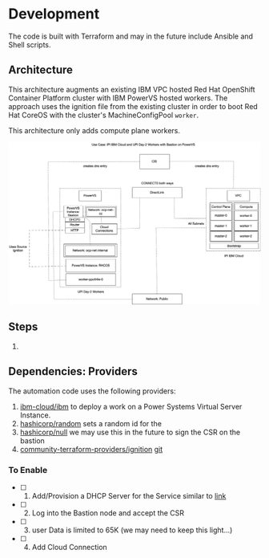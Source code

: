 # Development 
The code is built with Terraform and may in the future include Ansible and Shell scripts.

## Architecture

This architecture augments an existing IBM VPC hosted Red Hat OpenShift Container Platform cluster with IBM PowerVS hosted workers. The approach uses the ignition file from the existing cluster in order to boot Red Hat CoreOS with the cluster's MachineConfigPool `worker`.

This architecture only adds compute plane workers.

![arch](./docs/img/arch.png)

## Steps

1. 

## Dependencies: Providers

The automation code uses the following providers:

1. [ibm-cloud/ibm](https://registry.terraform.io/providers/IBM-Cloud/ibm/latest/docs) to deploy a work on a Power Systems Virtual Server Instance.
2. [hashicorp/random](https://registry.terraform.io/providers/hashicorp/random/latest/docs) sets a random id for the 
3. [hashicorp/null](https://registry.terraform.io/providers/hashicorp/null/latest/docs) we may use this in the future to sign the CSR on the bastion
4. [community-terraform-providers/ignition](https://registry.terraform.io/providers/community-terraform-providers/ignition/latest/docs) [git](https://github.com/community-terraform-providers/terraform-provider-ignition)

### To Enable
- [ ] 1. Add/Provision a DHCP Server for the Service similar to
[link](https://github.com/openshift/installer/blob/46c35943df50a2bf83de8e0e22a8a9bae0a55bdf/data/data/powervs/cluster/master/vm/main.tf)
- [ ] 2. Log into the Bastion node and accept the CSR
- [ ] 3. user Data is limited to 65K (we may need to keep this light...)
- [ ] 4. Add Cloud Connection
